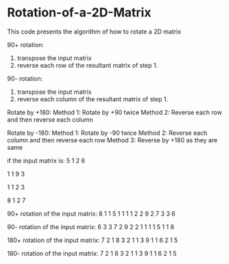 # Rotation-of-a-2D-Matrix
This code presents the algorithm of how to rotate a 2D matrix

90+ rotation:
  1. transpose the input matrix
  2. reverse each row of the resultant matrix of step 1.
  
90- rotation:
  1. transpose the input matrix
  2. reverse each column of the resultant matrix of step 1.
  
Rotate by +180:
    Method 1: Rotate by +90 twice
    Method 2: Reverse each row and then reverse each column
    
Rotate by -180:
    Method 1: Rotate by -90 twice
    Method 2: Reverse each column and then reverse each row
    Method 3: Reverse by +180 as they are same    
    
if the input matrix is:
  5 1 2 6
  
  1 1 9 3
  
  1 1 2 3
  
  8 1 2 7


90+ rotation of the input matrix:
8 1 1 5
1 1 1 1
2 2 9 2
7 3 3 6

90- rotation of the input matrix:
6 3 3 7
2 9 2 2
1 1 1 1
5 1 1 8

180+ rotation of the input matrix:
7 2 1 8
3 2 1 1
3 9 1 1
6 2 1 5

180- rotation of the input matrix:
7 2 1 8
3 2 1 1
3 9 1 1
6 2 1 5
